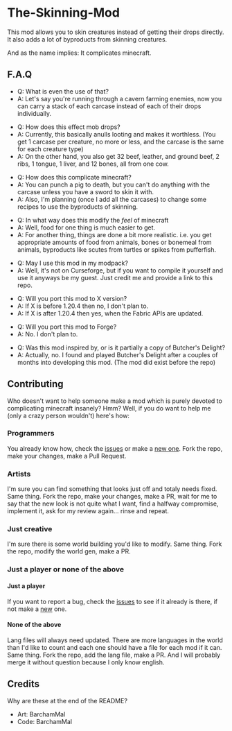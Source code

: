 # The-Skinning-Mod
 This mod allows you to skin creatures instead of getting their drops directly.
 It also adds a lot of byproducts from skinning creatures.

 And as the name implies: It complicates minecraft.

 ##  F.A.Q
  - Q: What is even the use of that?
  - A: Let's say you're running through a cavern farming enemies, now you can carry a stack of each carcase instead of each of their drops individually.

  + Q: How does this effect mob drops?
  + A: Currently, this basically anulls looting and makes it worthless. (You get 1 carcase per creature, no more or less, and the carcase is the same for each creature type)
  + A: On the other hand, you also get 32 beef, leather, and ground beef, 2 ribs, 1 tongue, 1 liver, and 12 bones, all from one cow.

  - Q: How does this complicate minecraft?
  - A: You can punch a pig to death, but you can't do anything with the carcase unless you have a sword to skin it with.
  - A: Also, I'm planning (once I add all the carcases) to change some recipes to use the byproducts of skinning.

  + Q: In what way does this modify the *feel* of minecraft
  + A: Well, food for one thing is much easier to get.
  + A: For another thing, things are done a bit more realistic. i.e. you get appropriate amounts of food from animals, bones or bonemeal from animals, byproducts like scutes from turtles or spikes from pufferfish.

 - Q: May I use this mod in my modpack?
 - A: Well, it's not on Curseforge, but if you want to compile it yourself and use it anyways be my guest. Just credit me and provide a link to this repo.

 + Q: Will you port this mod to X version?
 + A: If X is before 1.20.4 then no, I don't plan to.
 + A: If X is after 1.20.4 then yes, when the Fabric APIs are updated.

 - Q: Will you port this mod to Forge?
 - A: No. I don't plan to.

 + Q: Was this mod inspired by, or is it partially a copy of Butcher's Delight?
 + A: Actually, no. I found and played Butcher's Delight after a couples of months into developing this mod. (The mod did exist before the repo)


## Contributing

Who doesn't want to help someone make a mod which is purely devoted to complicating minecraft insanely? Hmm?
Well, if you do want to help me (only a crazy person wouldn't) here's how:

### Programmers
You already know how, check the [issues](https://github.com/BarchamMal/Skinning-Mod/issues) or make a [new one](https://github.com/BarchamMal/Skinning-Mod/issues/new).
Fork the repo, make your changes, make a Pull Request.

### Artists
I'm sure you can find something that looks just off and totaly needs fixed. Same thing.
Fork the repo, make your changes, make a PR, wait for me to say that the new look is not quite what I want, find a halfway compromise, implement it, ask for my review again... rinse and repeat.

### Just creative
I'm sure there is some world building you'd like to modify. Same thing.
Fork the repo, modify the world gen, make a PR.

### Just a player or none of the above
#### Just a player
If you want to report a bug, check the [issues](https://github.com/BarchamMal/Skinning-Mod/issues) to see if it already is there, if not make a [new](https://github.com/BarchamMal/Skinning-Mod/issues/new) one.
#### None of the above
Lang files will always need updated. There are more languages in the world than I'd like to count and each one should have a file for each mod if it can. Same thing.
Fork the repo, add the lang file, make a PR. And I will probably merge it without question because I only know english.

## Credits
Why are these at the end of the README?
- Art: BarchamMal
- Code: BarchamMal
